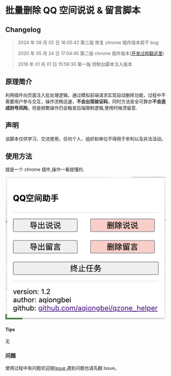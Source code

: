 # 批量删除 QQ 空间说说 & 留言脚本

## Changelog

> 2024 年 08 月 02 日 16:05:42 第三版 修复 chrome 插件版本若干 bug
>
> 2020 年 05 月 24 日 17:04:45 第二版 chrome 插件版本([开发过程戳这里](https://segmentfault.com/a/1190000039297715))
>
> 2018 年 01 月 01 日 15:59:30 第一版 控制台脚本注入版本

## 原理简介

利用插件向页面注入批处理逻辑，通过模拟前端请求实现自动删除功能，过程中不需要用户参与交互，操作流畅迅速，**不会出现验证码**，同时方法安全可靠亦**不会造成封号风险**。但是频繁操作仍会触发后端限制逻辑,使用时候须留意.

## 声明

该脚本仅供学习、交流使用，任何个人、组织和单位不得用于牟利以及非法活动。

## 使用方法

就是一个 chrome 插件,操作一看就懂的.

![](./readme_img/2024.8.2.png)

#### Tips

无

### 问题

使用过程中有问题欢迎提[Issue](https://github.com/aqiongbei/qzone_helper/issues),遇到问题也请先翻 Issue。
